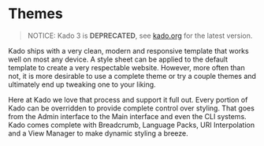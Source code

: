 # Themes
> NOTICE: Kado 3 is **DEPRECATED**, see [kado.org](https://kado.org) for the latest version.

Kado ships with a very clean, modern and responsive template that works well on
most any device. A style sheet can be applied to the default template to create
a very respectable website. However, more often than not, it is more desirable
to use a complete theme or try a couple themes and ultimately end up tweaking
one to your liking.

Here at Kado we love that process and support it full out. Every portion of Kado
can be overridden to provide complete control over styling. That goes from the
Admin interface to the Main interface and even the CLI systems. Kado comes
complete with Breadcrumb, Language Packs, URI Interpolation and a View Manager
to make dynamic styling a breeze.


